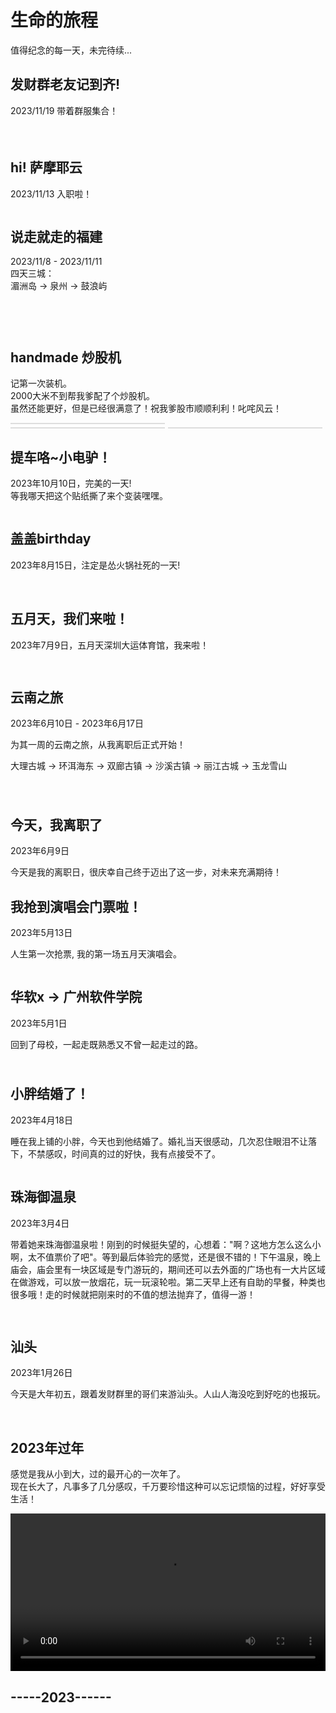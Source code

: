 # 生命的旅程


值得纪念的每一天，未完待续...

## 发财群老友记到齐!

2023/11/19 带着群服集合！

<img src="../assets/life/party/1.webp" alt="" />
<img src="../assets/life/party/2.webp" alt="" style="margin-top: 5px"/>
<div style="display: grid; grid-template-columns: repeat(2, 49%); gap: 5px; align-items: center; margin-top: 5px">
  <img src="../assets/life/party/3.webp" alt="" />
  <img src="../assets/life/party/4.webp" alt="" />
</div>



## hi! 萨摩耶云

2023/11/13 入职啦！

<img src="../assets/life/company/smy.webp" alt="" />

## 说走就走的福建

2023/11/8 - 2023/11/11<br>
四天三城：<br>
湄洲岛 -> 泉州 -> 鼓浪屿  

<div style="display: grid; grid-template-columns: repeat(2, 49%); gap: 5px; align-items: center;">
  <img src="../assets/life/fujian/1.webp" alt="" />
  <img src="../assets/life/fujian/2.webp" alt="" />
  <img src="../assets/life/fujian/3.webp" alt="" />
  <img src="../assets/life/fujian/5.webp" alt="" />
  <img src="../assets/life/fujian/4.webp" alt="" />
  <img src="../assets/life/fujian/6.webp" alt="" />
  <img src="../assets/life/fujian/7.webp" alt="" />
  <img src="../assets/life/fujian/8.webp" alt="" />
  <img src="../assets/life/fujian/9.webp" alt="" />
  <img src="../assets/life/fujian/10.webp" alt="" />
  <img src="../assets/life/fujian/11.webp" alt="" />
  <img src="../assets/life/fujian/12.webp" alt="" />
  <img src="../assets/life/fujian/13.webp" alt="" />
  <img src="../assets/life/fujian/15.webp" alt="" />
  <img src="../assets/life/fujian/14.webp" alt="" />
  <img src="../assets/life/fujian/16.webp" alt="" />
  <img src="../assets/life/fujian/17.webp" alt="" />
  <img src="../assets/life/fujian/18.webp" alt="" />
  <img src="../assets/life/fujian/19.webp" alt="" />
  <img src="../assets/life/fujian/20.webp" alt="" />
</div>

## handmade 炒股机
记第一次装机。<br>
2000大米不到帮我爹配了个炒股机。<br>
虽然还能更好，但是已经很满意了！祝我爹股市顺顺利利！叱咤风云！
<div style="display: grid; grid-template-columns: repeat(2, 49%); gap: 5px; align-items: center;">
  <img src="../assets/life/computer/2023102901.webp" alt="" style="border: 1px solid #ddd" />
  <img src="../assets/life/computer/2023102902.webp" alt="" />
  <img src="../assets/life/computer/2023102903.webp" alt="" style="border: 1px solid #ddd" />
  <img src="../assets/life/computer/2023102904.webp" alt="" style="border: 1px solid #ddd" />
</div>

## 提车咯~小电驴！
2023年10月10日，完美的一天!<br>
等我哪天把这个贴纸撕了来个变装嘿嘿。

<img src="../assets/life/20231010.webp" alt="" />


## 盖盖birthday
2023年8月15日，注定是怂火锅社死的一天!

<img src="../assets/life/2023gaibirthday/20230815.webp" alt="" />
<img src="../assets/life/2023gaibirthday/202308152.webp" alt="" />


## 五月天，我们来啦！
2023年7月9日，五月天深圳大运体育馆，我来啦！
<div style="display: grid; grid-template-columns: repeat(2, 49%); gap: 5px">
  <img src="../assets/life/wuyuetian/1.webp" alt="" />
  <img src="../assets/life/wuyuetian/2.webp" alt="" />
  <img src="../assets/life/wuyuetian/3.webp" alt="" />
  <img src="../assets/life/wuyuetian/4.webp" alt="" />
  <img src="../assets/life/wuyuetian/5.webp" alt="" />
  <img src="../assets/life/wuyuetian/6.webp" alt="" />
  <img src="../assets/life/wuyuetian/7.webp" alt="" />
  <img src="../assets/life/wuyuetian/8.webp" alt="" />
</div>



## 云南之旅
2023年6月10日 - 2023年6月17日

为其一周的云南之旅，从我离职后正式开始！

大理古城 -> 环洱海东 -> 双廊古镇 -> 沙溪古镇 -> 丽江古城 -> 玉龙雪山

<div style="display: grid; grid-template-columns: repeat(2, 49%); gap: 5px">
  <img src="../assets/life/yunnan/202306101.webp" alt="" />
  <img src="../assets/life/yunnan/202306102.webp" alt="" />
  <img src="../assets/life/yunnan/202306103.webp" alt="" />
  <img src="../assets/life/yunnan/202306105.webp" alt="" />
  <img src="../assets/life/yunnan/202306106.webp" alt="" />
  <img src="../assets/life/yunnan/202306108.webp" alt="" />
  <img src="../assets/life/yunnan/202306104.webp" alt="" />
  <img src="../assets/life/yunnan/202306107.webp" alt="" />
  <img src="../assets/life/yunnan/202306109.webp" alt="" />
  <img src="../assets/life/yunnan/2023061010.webp" alt="" />
  <img src="../assets/life/yunnan/2023061011.webp" alt="" />
  <img src="../assets/life/yunnan/2023061012.webp" alt="" />
</div>

## 今天，我离职了

2023年6月9日

今天是我的离职日，很庆幸自己终于迈出了这一步，对未来充满期待！


## 我抢到演唱会门票啦！
2023年5月13日

人生第一次抢票, 我的第一场五月天演唱会。

<img src="../assets/life/mayday.webp" alt="" />


## 华软x -> 广州软件学院
2023年5月1日

回到了母校，一起走既熟悉又不曾一起走过的路。

<div style="display: grid; grid-template-columns: repeat(2, 48%); gap: 5px">
  <img src="../assets/life/20230501.webp" alt="" />
  <img src="../assets/life/202305011.webp" alt="" />
  <img src="../assets/life/202305012.webp" alt="" />
  <img src="../assets/life/202305013.webp" alt="" />
  <img src="../assets/life/202305014.webp" alt="" />
  <img src="../assets/life/202305015.webp" alt="" />
</div>


## 小胖结婚了！
2023年4月18日

睡在我上铺的小胖，今天也到他结婚了。婚礼当天很感动，几次忍住眼泪不让落下，不禁感叹，时间真的过的好快，我有点接受不了。


<img src="../assets/life/20230418.webp" alt="" />


## 珠海御温泉
2023年3月4日

带着她来珠海御温泉啦！刚到的时候挺失望的，心想着："啊？这地方怎么这么小啊，太不值票价了吧"。等到最后体验完的感觉，还是很不错的！下午温泉，晚上庙会，庙会里有一块区域是专门游玩的，期间还可以去外面的广场也有一大片区域在做游戏，可以放一放烟花，玩一玩滚轮啦。第二天早上还有自助的早餐，种类也很多哦！走的时候就把刚来时的不值的想法抛弃了，值得一游！

<div style="display: grid; grid-template-columns: repeat(2, 48%); gap: 5px; align-items: center" >
  <img src="../assets/life/202303048.webp" alt="" />
  <img src="../assets/life/202303042.webp" alt="" />
  <img src="../assets/life/202303043.webp" alt="" />
  <img src="../assets/life/202303044.webp" alt="" />
  <img src="../assets/life/202303045.webp" alt="" />
  <img src="../assets/life/202303046.webp" alt="" />
  <img src="../assets/life/202303047.webp" alt="" />
  <img src="../assets/life/202303041.webp" alt="" />
</div>


## 汕头
2023年1月26日

今天是大年初五，跟着发财群里的哥们来游汕头。人山人海没吃到好吃的也报玩。

<img src="../assets/life/202301261.webp" alt="" />
<img src="../assets/life/202301262.webp" alt="" />
<img src="../assets/life/202301263.webp" alt="" />
<img src="../assets/life/202301264.webp" alt="" />


## 2023年过年

<!-- 右键视频，点击显示所有控件就可以播放视频了哦。 -->

感觉是我从小到大，过的最开心的一次年了。<br>
现在长大了，凡事多了几分感叹，千万要珍惜这种可以忘记烦恼的过程，好好享受生活！

<div style="width: 100%" >
  <video style="width: 100%" width="100%" controls src="http://43.139.113.7:81/media/happy.mp4" id="video-home" data-object-fit="" playsinline="" x5-playsinline="" webkit-playsinline="true" x5-video-player-type="h5" preload="auto"></video>
</div>

## -----2023------
